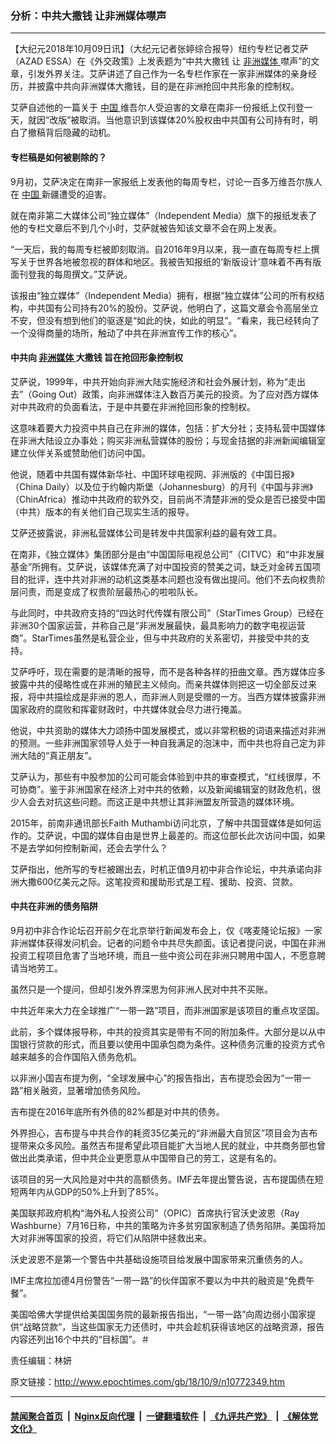 ### 分析：中共大撒钱 让非洲媒体噤声
------------------------

<p>
 【大纪元2018年10月09日讯】（大纪元记者张婷综合报导）纽约专栏记者艾萨（AZAD ESSA）在《外交政策》上发表题为“中共大撒钱 让
 <a href="http://www.epochtimes.com/gb/tag/%E9%9D%9E%E6%B4%B2%E5%AA%92%E4%BD%93.html">
  非洲媒体
 </a>
 噤声”的文章，引发外界关注。艾萨讲述了自己作为一名专栏作家在一家非洲媒体的亲身经历，并披露中共向非洲媒体大撒钱，目的是在非洲抢回中共形象的控制权。
</p>
<p>
 艾萨自述他的一篇关于
 <a href="http://www.epochtimes.com/gb/tag/%E4%B8%AD%E5%9B%BD.html">
  中国
 </a>
 维吾尔人受迫害的文章在南非一份报纸上仅刊登一天，就因“改版”被取消。当他意识到该媒体20%股权由中共国有公司持有时，明白了撤稿背后隐藏的动机。
</p>
<h4>
 专栏稿是如何被剔除的？
</h4>
<p>
 9月初，艾萨决定在南非一家报纸上发表他的每周专栏，讨论一百多万维吾尔族人在
 <a href="http://www.epochtimes.com/gb/tag/%E4%B8%AD%E5%9B%BD.html">
  中国
 </a>
 新疆遭受的迫害。
</p>
<p>
 就在南非第二大媒体公司“独立媒体”（Independent Media）旗下的报纸发表了他的专栏文章后不到几个小时，艾萨就被告知该文章不会在网上发表。
</p>
<p>
 “一天后，我的每周专栏被即刻取消。自2016年9月以来，我一直在每周专栏上撰写关于世界各地被忽视的群体和地区。我被告知报纸的‘新版设计’意味着不再有版面刊登我的每周撰文。”艾萨说。
</p>
<p>
 该报由“独立媒体”（Independent Media）拥有，根据“独立媒体”公司的所有权结构，中共国有公司持有20%的股份。艾萨说，他明白了，这篇文章会令高层坐立不安，但没有想到他们的驱逐是“如此的快，如此的明显”。“看来，我已经转向了一个没得商量的场所，触动了中共在非洲宣传工作的核心”。
</p>
<h4>
 中共向
 <a href="http://www.epochtimes.com/gb/tag/%E9%9D%9E%E6%B4%B2%E5%AA%92%E4%BD%93.html">
  非洲媒体
 </a>
 大撒钱 旨在抢回形象控制权
</h4>
<p>
 艾萨说，1999年，中共开始向非洲大陆实施经济和社会外展计划，称为“走出去”（Going Out）政策，向非洲媒体注入数百万美元的投资。为了应对西方媒体对中共政府的负面看法，于是中共要在非洲抢回形象的控制权。
</p>
<p>
 这意味着要大力投资中共自己在非洲的媒体，包括：扩大分社；支持私营中国媒体在非洲大陆设立办事处；购买非洲私营媒体的股份；与现金拮据的非洲新闻编辑室建立伙伴关系或赞助他们访问中国。
</p>
<p>
 他说，随着中共国有媒体新华社、中国环球电视网、非洲版的《中国日报》（China Daily）以及位于约翰内斯堡（Johannesburg）的月刊《中国与非洲》（ChinAfrica）推动中共政府的软外交，目前尚不清楚非洲的受众是否已接受中国（中共）版本的有关他们自己现实生活的报导。
</p>
<p>
 艾萨还披露说，非洲私营媒体公司是转发中共国家利益的最有效工具。
</p>
<p>
 在南非，《独立媒体》集团部分是由“中国国际电视总公司”（CITVC）和“中非发展基金”所拥有。艾萨说，该媒体充满了对中国投资的赞美之词，缺乏对金砖五国项目的批评，连中共对非洲的动机这类基本问题也没有做出提问。他们不去向权贵阶层问责，而是变成了权贵阶层最热心的啦啦队长。
</p>
<p>
 与此同时，中共政府支持的“四达时代传媒有限公司”（StarTimes Group）已经在非洲30个国家运营，并称自己是“非洲发展最快，最具影响力的数字电视运营商”。StarTimes虽然是私营企业，但与中共政府的关系密切，并接受中共的支持。
</p>
<p>
 艾萨呼吁，现在需要的是清晰的报导，而不是各种各样的扭曲文章。西方媒体应多披露中共的侵略性或在非洲的殖民主义倾向。而亲共媒体则把这一切全部反过来报，将中共描绘成是非洲的恩人，而非洲人则是受赠的一方。当西方媒体披露非洲国家政府的腐败和挥霍财政时，中共媒体就会尽力进行掩盖。
</p>
<p>
 他说，中共资助的媒体大力颂扬中国发展模式，或以非常积极的词语来描述对非洲的预测。一些非洲国家领导人处于一种自我满足的泡沫中，而中共也将自己定为非洲大陆的“真正朋友”。
</p>
<p>
 艾萨认为，那些有中股参加的公司可能会体验到中共的审查模式，“红线很厚，不可协商”。鉴于非洲国家在经济上对中共的依赖，以及新闻编辑室的财政危机，很少人会去对抗这些问题。而这正是中共想让其非洲盟友所营造的媒体环境。
</p>
<p>
 2015年，前南非通讯部长Faith Muthambi访问北京，了解中共国营媒体是如何运作的。艾萨说，中国的媒体自由是世界上最差的。而这位部长此次访问中国，如果不是去学如何控制新闻，还会去学什么？
</p>
<p>
 艾萨指出，他所写的专栏被踢出去，时机正值9月初中非合作论坛，中共承诺向非洲大撒600亿美元之际。这笔投资和援助形式是工程、援助、投资、贷款。
</p>
<h4>
 中共在非洲的债务陷阱
</h4>
<p>
 9月初中非合作论坛召开前夕在北京举行新闻发布会上，仅《喀麦隆论坛报》一家非洲媒体获得发问机会。记者的问题令中共尽失颜面。该记者提问说，中国在非洲投资工程项目危害了当地环境，而且一些中资公司在非洲只聘用中国人，不愿意聘请当地劳工。
</p>
<p>
 虽然只是一个提问，但却引发外界深思为何非洲人民对中共不买账。
</p>
<p>
 中共近年来大力在全球推广“一带一路”项目，而非洲国家是该项目的重点攻坚国。
</p>
<p>
 此前，多个媒体报导称，中共的投资其实是带有不同的附加条件。大部分是以从中国银行贷款的形式，而且要以使用中国承包商为条件。这种债务沉重的投资方式令越来越多的合作国陷入债务危机。
</p>
<p>
 以非洲小国吉布提为例，“全球发展中心”的报告指出，吉布提恐会因为“一带一路”相关融资，显著增加债务风险。
</p>
<p>
 吉布提在2016年底所有外债的82%都是对中共的债务。
</p>
<p>
 外界担心，吉布提与中共合作的耗资35亿美元的“非洲最大自贸区”项目会为吉布提带来众多风险。虽然吉布提希望此项目能扩大当地人民的就业，中共商务部也曾做出此类承诺，但中共企业更愿意从中国带自己的劳工，这是有名的。
</p>
<p>
 该项目的另一大风险是对中共的高额债务。IMF去年提出警告说，吉布提国债在短短两年内从GDP的50%上升到了85%。
</p>
<p>
 美国联邦政府机构“海外私人投资公司”（OPIC）首席执行官沃史波恩（Ray Washburne）7月16日称，中共的策略为许多贫穷国家制造了债务陷阱。美国将加大对非洲等国家的投资，将它们从陷阱中拯救出来。
</p>
<p>
 沃史波恩不是第一个警告中共基础设施项目给发展中国家带来沉重债务的人。
</p>
<p>
 IMF主席拉加德4月份警告“一带一路”的伙伴国家不要以为中共的融资是“免费午餐”。
</p>
<p>
 美国哈佛大学提供给美国国务院的最新报告指出，“一带一路”向周边弱小国家提供“战略贷款”，当这些国家无力还债时，中共会趁机获得该地区的战略资源，报告内容还列出16个中共的“目标国”。＃
</p>
<p>
 责任编辑：林妍
</p>

原文链接：http://www.epochtimes.com/gb/18/10/9/n10772349.htm


------------------------
#### [禁闻聚合首页](https://github.com/gfw-breaker/banned-news/blob/master/README.md) &nbsp;|&nbsp; [Nginx反向代理](https://github.com/gfw-breaker/open-proxy/blob/master/README.md) &nbsp;|&nbsp; [一键翻墙软件](https://github.com/gfw-breaker/nogfw/blob/master/README.md) &nbsp;|&nbsp; [《九评共产党》](https://github.com/gfw-breaker/9ping.md/blob/master/README.md#九评之一评共产党是什么) &nbsp;|&nbsp; [《解体党文化》](https://github.com/gfw-breaker/jtdwh.md/blob/master/README.md#绪论)